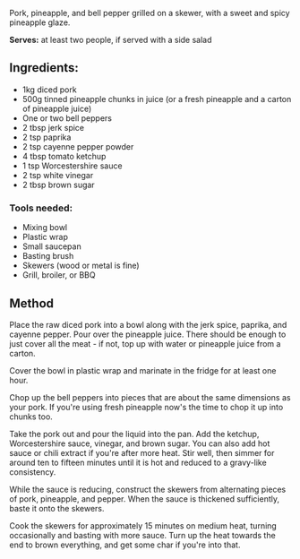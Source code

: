 Pork, pineapple, and bell pepper grilled on a skewer, with a sweet and spicy pineapple glaze.

**Serves:** at least two people, if served with a side salad

## Ingredients:

* 1kg diced pork
* 500g tinned pineapple chunks in juice (or a fresh pineapple and a carton of pineapple juice)
* One or two bell peppers
* 2 tbsp jerk spice
* 2 tsp paprika
* 2 tsp cayenne pepper powder
* 4 tbsp tomato ketchup
* 1 tsp Worcestershire sauce
* 2 tsp white vinegar
* 2 tbsp brown sugar

### Tools needed:

* Mixing bowl
* Plastic wrap
* Small saucepan
* Basting brush
* Skewers (wood or metal is fine)
* Grill, broiler, or BBQ

## Method

Place the raw diced pork into a bowl along with the jerk spice, paprika, and cayenne pepper. Pour over the pineapple juice. There should be enough to just cover all the meat - if not, top up with water or pineapple juice from a carton.

Cover the bowl in plastic wrap and marinate in the fridge for at least one hour.

Chop up the bell peppers into pieces that are about the same dimensions as your pork. If you're using fresh pineapple now's the time to chop it up into chunks too.

Take the pork out and pour the liquid into the pan. Add the ketchup, Worcestershire sauce, vinegar, and brown sugar. You can also add hot sauce or chili extract if you're after more heat. Stir well, then simmer for around ten to fifteen minutes until it is hot and reduced to a gravy-like consistency.

While the sauce is reducing, construct the skewers from alternating pieces of pork, pineapple, and pepper. When the sauce is thickened sufficiently, baste it onto the skewers.

Cook the skewers for approximately 15 minutes on medium heat, turning occasionally and basting with more sauce. Turn up the heat towards the end to brown everything, and get some char if you're into that.
